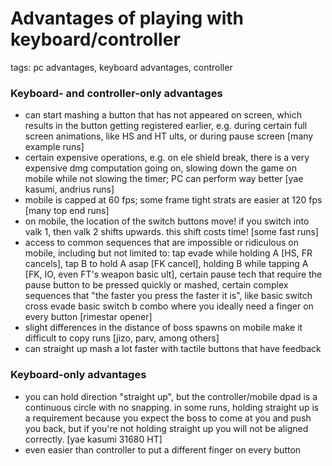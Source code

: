# Advantages of playing with keyboard/controller
tags: pc advantages, keyboard advantages, controller

### Keyboard- and controller-only advantages
- can start mashing a button that has not appeared on screen, which results in the button getting registered earlier, e.g. during certain full screen animations, like HS and HT ults, or during pause screen [many example runs]
- certain expensive operations, e.g. on ele shield break, there is a very expensive dmg computation going on, slowing down the game on mobile while not slowing the timer; PC can perform way better [yae kasumi, andrius runs]
- mobile is capped at 60 fps; some frame tight strats are easier at 120 fps [many top end runs]
- on mobile, the location of the switch buttons move! if you switch into valk 1, then valk 2 shifts upwards. this shift costs time! [some fast runs]
- access to common sequences that are impossible or ridiculous on mobile, including but not limited to: tap evade while holding A [HS, FR cancels], tap B to hold A asap [FK cancel], holding B while tapping A [FK, IO, even FT's weapon basic ult], certain pause tech that require the pause button to be pressed quickly or mashed, certain complex sequences that "the faster you press the faster it is", like basic switch cross evade basic switch b combo where you ideally need a finger on every button [rimestar opener]
- slight differences in the distance of boss spawns on mobile make it difficult to copy runs [jizo, parv, among others]
- can straight up mash a lot faster with tactile buttons that have feedback

### Keyboard-only advantages
- you can hold direction "straight up", but the controller/mobile dpad is a continuous circle with no snapping. in some runs, holding straight up is a requirement because you expect the boss to come at you and push you back, but if you're not holding straight up you will not be aligned correctly. [yae kasumi 31680 HT]
- even easier than controller to put a different finger on every button